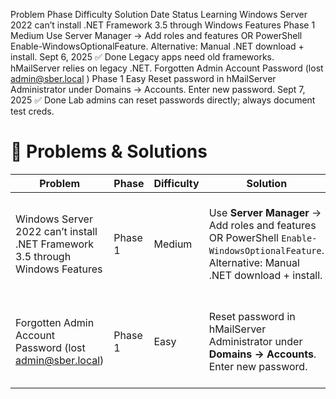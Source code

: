 Problem	Phase	Difficulty	Solution	Date	Status	Learning
Windows Server 2022 can’t install .NET Framework 3.5 through Windows Features	Phase 1	Medium	Use Server Manager → Add roles and features OR PowerShell Enable-WindowsOptionalFeature.
Alternative: Manual .NET download + install.	Sept 6, 2025	✅ Done	Legacy apps need old frameworks. hMailServer relies on legacy .NET.
Forgotten Admin Account Password (lost admin@sber.local
)	Phase 1	Easy	Reset password in hMailServer Administrator under Domains → Accounts. Enter new password.	Sept 7, 2025	✅ Done	Lab admins can reset passwords directly; always document test creds.


# 🐞 Problems & Solutions

| Problem | Phase | Difficulty | Solution | Date | Status | Learning |
|---------|-------|------------|----------|------|--------|----------|
| Windows Server 2022 can’t install .NET Framework 3.5 through Windows Features | Phase 1 | Medium | Use **Server Manager** → Add roles and features OR PowerShell `Enable-WindowsOptionalFeature`. <br> Alternative: Manual .NET download + install. | Sept 6, 2025 | ✅ Done | Legacy apps need old frameworks. hMailServer relies on legacy .NET. |
| Forgotten Admin Account Password (lost admin@sber.local) | Phase 1 | Easy | Reset password in hMailServer Administrator under **Domains → Accounts**. Enter new password. | Sept 7, 2025 | ✅ Done | Lab admins can reset passwords directly; always document test creds. |
